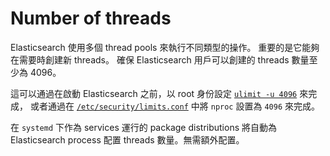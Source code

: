 # Number of threads

Elasticsearch 使用多個 thread pools 來執行不同類型的操作。 
重要的是它能夠在需要時創建新 threads。 
確保 Elasticsearch 用戶可以創建的 threads 數量至少為 4096。

這可以通過在啟動 Elasticsearch 之前，以 root 身份設定 [`ulimit -u 4096`](https://www.elastic.co/guide/en/elasticsearch/reference/current/setting-system-settings.html#ulimit) 來完成，
或者通過在 [`/etc/security/limits.conf`](https://www.elastic.co/guide/en/elasticsearch/reference/current/setting-system-settings.html#limits.conf) 中將 `nproc` 設置為 `4096` 來完成。

在 `systemd` 下作為 services 運行的 package distributions 將自動為 Elasticsearch process 配置 threads 數量。無需額外配置。
